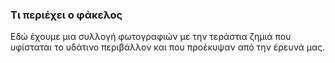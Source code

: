 ### Τι περιέχει ο φάκελος

Εδώ έχουμε μια συλλογή φωτογραφιών με την τεράστια ζημιά που υφίσταται το υδάτινο περιβάλλον και που προέκυψαν από την έρευνά μας. 
